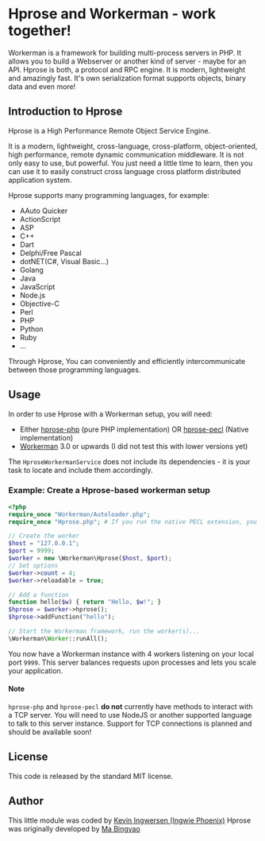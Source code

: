 # Hprose and Workerman - work together!

Workerman is a framework for building multi-process servers in PHP. It allows you to build a Webserver or another kind of server - maybe for an API. Hprose is both, a protocol and RPC engine. It is modern, lightweight and amazingly fast. It's own serialization format supports objects, binary data and even more!

## Introduction to Hprose

Hprose is a High Performance Remote Object Service Engine.

It is a modern, lightweight, cross-language, cross-platform, object-oriented, high performance, remote dynamic communication middleware. It is not only easy to use, but powerful. You just need a little time to learn, then you can use it to easily construct cross language cross platform distributed application system.

Hprose supports many programming languages, for example:

- AAuto Quicker
- ActionScript
- ASP
- C++
- Dart
- Delphi/Free Pascal
- dotNET(C#, Visual Basic...)
- Golang
- Java
- JavaScript
- Node.js
- Objective-C
- Perl
- PHP
- Python
- Ruby
- ...

Through Hprose, You can conveniently and efficiently intercommunicate between those programming languages.

## Usage
In order to use Hprose with a Workerman setup, you will need:

- Either [hprose-php](https://github.com/hprose/hprose-php) (pure PHP implementation) OR [hprose-pecl](https://github.com/hprose/hprose-pecl) (Native implementation)
- [Workerman](https://github.com/walkor/workerman) 3.0 or upwards (I did not test this with lower versions yet)

The `HproseWorkermanService` does not include its dependencies - it is your task to locate and include them accordingly.

### Example: Create a Hprose-based workerman setup
```php
<?php
require_once "Workerman/Autoloader.php";
require_once "Hprose.php"; # If you run the native PECL extension, you won't need this.

// Create the worker
$host = "127.0.0.1";
$port = 9999;
$worker = new \Workerman\Hprose($host, $port);
// Set options
$worker->count = 4;
$worker->reloadable = true;

// Add a function
function hello($w) { return "Hello, $w!"; }
$hprose = $worker->hprose();
$hprose->addFunction("hello");

// Start the Workerman framework, run the worker(s)...
\Workerman\Worker::runAll();
```

You now have a Workerman instance with 4 workers listening on your local port `9999`. This server balances requests upon processes and lets you scale your application.

#### Note
`hprose-php` and `hprose-pecl` **do not** currently have methods to interact with a TCP server. You will need to use NodeJS or another supported language to talk to this server instance. Support for TCP connections is planned and should be available soon!

## License
This code is released by the standard MIT license.

## Author
This little module was coded by [Kevin Ingwersen (Ingwie Phoenix)](https://github.com/IngwiePhoenix)
Hprose was originally developed by [Ma Bingyao](https://github.com/andot)
